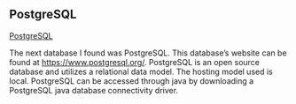 ## PostgreSQL
[PostgreSQL](https://www.postgresql.org/)


The next database I found was PostgreSQL. 
This database’s website can be found at https://www.postgresql.org/. 
PostgreSQL is an open source database and utilizes a relational data model. 
The hosting model used is local. 
PostgreSQL can be accessed through java by downloading a PostgreSQL java database connectivity driver. 
